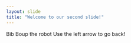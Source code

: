 ```yaml
---
layout: slide
title: "Welcome to our second slide!"
---
```

Bib Boup the robot
Use the left arrow to go back!
